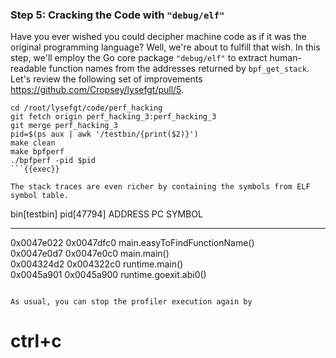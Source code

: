 ### Step 5: Cracking the Code with `"debug/elf"`
Have you ever wished you could decipher machine code as if it was the original programming language? Well, we're about to fulfill that wish. In this step, we'll employ the Go core package `"debug/elf"` to extract human-readable function names from the addresses returned by `bpf_get_stack`.
Let's review the following set of improvements https://github.com/Cropsey/lysefgt/pull/5. 
```
cd /root/lysefgt/code/perf_hacking
git fetch origin perf_hacking_3:perf_hacking_3
git merge perf_hacking_3
pid=$(ps aux | awk '/testbin/{print($2)}')
make clean
make bpfperf
./bpfperf -pid $pid
```{{exec}}

The stack traces are even richer by containing the symbols from ELF symbol table.
```
bin[testbin] pid[47794]
  ADDRESS    PC         SYMBOL                            
  ---------  ---------  --------------------------------- 
  0x0047e022 0x0047dfc0 main.easyToFindFunctionName()    
  0x0047e0d7 0x0047e0c0 main.main()                      
  0x004324d2 0x004322c0 runtime.main()                   
  0x0045a901 0x0045a900 runtime.goexit.abi0()
```

As usual, you can stop the profiler execution again by
```
# ctrl+c
```{{exec interrupt}}
